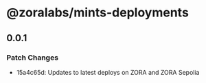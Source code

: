 # @zoralabs/mints-deployments

## 0.0.1

### Patch Changes

- 15a4c65d: Updates to latest deploys on ZORA and ZORA Sepolia
